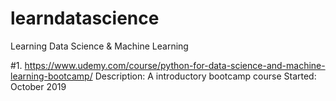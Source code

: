# learndatascience
Learning Data Science &amp; Machine Learning

#1. https://www.udemy.com/course/python-for-data-science-and-machine-learning-bootcamp/
Description: A introductory bootcamp course
Started: October 2019
